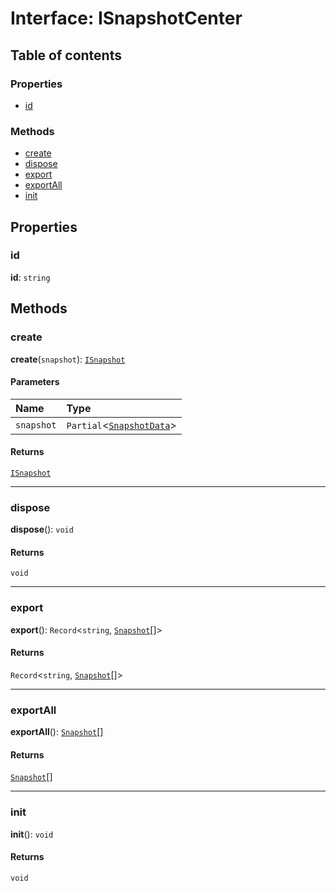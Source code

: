 # Interface: ISnapshotCenter

## Table of contents

### Properties

* [id](/auto-docs/interface/interfaces/ISnapshotCenter.md#id)

### Methods

* [create](/auto-docs/interface/interfaces/ISnapshotCenter.md#create)
* [dispose](/auto-docs/interface/interfaces/ISnapshotCenter.md#dispose)
* [export](/auto-docs/interface/interfaces/ISnapshotCenter.md#export)
* [exportAll](/auto-docs/interface/interfaces/ISnapshotCenter.md#exportall)
* [init](/auto-docs/interface/interfaces/ISnapshotCenter.md#init)

## Properties

### id

**id**: `string`

## Methods

### create

**create**(`snapshot`): [`ISnapshot`](/auto-docs/interface/interfaces/ISnapshot.md)

#### Parameters

| Name | Type |
| :------ | :------ |
| `snapshot` | `Partial`<[`SnapshotData`](/auto-docs/interface/interfaces/SnapshotData.md)> |

#### Returns

[`ISnapshot`](/auto-docs/interface/interfaces/ISnapshot.md)

***

### dispose

**dispose**(): `void`

#### Returns

`void`

***

### export

**export**(): `Record`<`string`, [`Snapshot`](/auto-docs/interface/interfaces/Snapshot.md)\[]>

#### Returns

`Record`<`string`, [`Snapshot`](/auto-docs/interface/interfaces/Snapshot.md)\[]>

***

### exportAll

**exportAll**(): [`Snapshot`](/auto-docs/interface/interfaces/Snapshot.md)\[]

#### Returns

[`Snapshot`](/auto-docs/interface/interfaces/Snapshot.md)\[]

***

### init

**init**(): `void`

#### Returns

`void`
